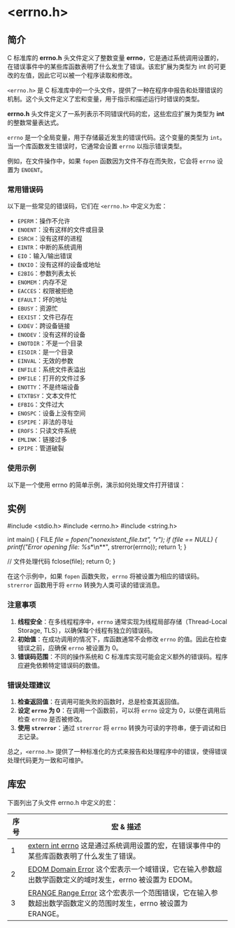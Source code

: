 # <errno.h>

## 简介

C 标准库的 **errno.h** 头文件定义了整数变量 **errno**，它是通过系统调用设置的，在错误事件中的某些库函数表明了什么发生了错误。该宏扩展为类型为 int 的可更改的左值，因此它可以被一个程序读取和修改。

`<errno.h>` 是 C 标准库中的一个头文件，提供了一种在程序中报告和处理错误的机制。这个头文件定义了宏和变量，用于指示和描述运行时错误的类型。

**errno.h** 头文件定义了一系列表示不同错误代码的宏，这些宏应扩展为类型为 **int** 的整数常量表达式。

`errno` 是一个全局变量，用于存储最近发生的错误代码。这个变量的类型为 `int`。当一个库函数发生错误时，它通常会设置 `errno` 以指示错误类型。

例如，在文件操作中，如果 `fopen` 函数因为文件不存在而失败，它会将 `errno` 设置为 `ENOENT`。

### 常用错误码

以下是一些常见的错误码，它们在 `<errno.h>` 中定义为宏：

- `EPERM`：操作不允许
- `ENOENT`：没有这样的文件或目录
- `ESRCH`：没有这样的进程
- `EINTR`：中断的系统调用
- `EIO`：输入/输出错误
- `ENXIO`：没有这样的设备或地址
- `E2BIG`：参数列表太长
- `ENOMEM`：内存不足
- `EACCES`：权限被拒绝
- `EFAULT`：坏的地址
- `EBUSY`：资源忙
- `EEXIST`：文件已存在
- `EXDEV`：跨设备链接
- `ENODEV`：没有这样的设备
- `ENOTDIR`：不是一个目录
- `EISDIR`：是一个目录
- `EINVAL`：无效的参数
- `ENFILE`：系统文件表溢出
- `EMFILE`：打开的文件过多
- `ENOTTY`：不是终端设备
- `ETXTBSY`：文本文件忙
- `EFBIG`：文件过大
- `ENOSPC`：设备上没有空间
- `ESPIPE`：非法的寻址
- `EROFS`：只读文件系统
- `EMLINK`：链接过多
- `EPIPE`：管道破裂

### 使用示例

以下是一个使用 errno 的简单示例，演示如何处理文件打开错误：

## 实例

\#include <stdio.h>
 \#include <errno.h>
 \#include <string.h>
 
 int main() {
   FILE *file = fopen("nonexistent_file.txt", "r");
   if (file == NULL) {
     printf("Error opening file: %s**\n**", strerror(errno));
     return 1;
   }
 
   // 文件处理代码
   fclose(file);
   return 0;
 }

在这个示例中，如果 `fopen` 函数失败，`errno` 将被设置为相应的错误码。`strerror` 函数用于将 `errno` 转换为人类可读的错误消息。

### 注意事项

1. **线程安全**：在多线程程序中，`errno` 通常实现为线程局部存储（Thread-Local Storage, TLS），以确保每个线程有独立的错误码。
2. **初始值**：在成功调用的情况下，库函数通常不会修改 `errno` 的值。因此在检查错误之前，应确保 `errno` 被设置为 0。
3. **错误码范围**：不同的操作系统和 C 标准库实现可能会定义额外的错误码。程序应避免依赖特定错误码的数值。

### 错误处理建议

1. **检查返回值**：在调用可能失败的函数时，总是检查其返回值。
2. **设定 `errno` 为 0**：在调用一个函数前，可以将 `errno` 设定为 0，以便在调用后检查 `errno` 是否被修改。
3. **使用 `strerror`**：通过 `strerror` 将 `errno` 转换为可读的字符串，便于调试和日志记录。

总之，`<errno.h>` 提供了一种标准化的方式来报告和处理程序中的错误，使得错误处理代码更为一致和可维护。

## 库宏

下面列出了头文件 errno.h 中定义的宏：

| 序号 | 宏 & 描述                                                    |
| ---- | ------------------------------------------------------------ |
| 1    | [extern int errno](https://www.runoob.com/cprogramming/c-macro-errno.html) 这是通过系统调用设置的宏，在错误事件中的某些库函数表明了什么发生了错误。 |
| 2    | [EDOM Domain Error](https://www.runoob.com/cprogramming/c-macro-edom.html) 这个宏表示一个域错误，它在输入参数超出数学函数定义的域时发生，errno 被设置为 EDOM。 |
| 3    | [ERANGE Range Error](https://www.runoob.com/cprogramming/c-macro-erange.html) 这个宏表示一个范围错误，它在输入参数超出数学函数定义的范围时发生，errno 被设置为 ERANGE。 |